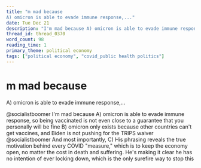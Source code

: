 ```yaml
---
title: "m mad because
A) omicron is able to evade immune response,..."
date: Tue Dec 21
description: "I'm mad because A) omicron is able to evade immune response, so being vaccinated is not even close to a guarantee that you personally will be fine B) omicron..."
thread_id: thread_0370
word_count: 98
reading_time: 1
primary_theme: political economy
tags: ["political economy", "covid_public health politics"]
---
```


# m mad because
A) omicron is able to evade immune response,...

@socialistboomer I'm mad because
A) omicron is able to evade immune response, so being vaccinated is not even close to a guarantee that you personally will be fine
B) omicron only exists because other countries can't get vaccines, and Biden is not pushing for the TRIPS waiver @socialistboomer And most importantly,
C) His phrasing reveals the true motivation behind every COVID "measure," which is to keep the economy open, no matter the cost in death and suffering. He's making it clear he has no intention of ever locking down, which is the only surefire way to stop this